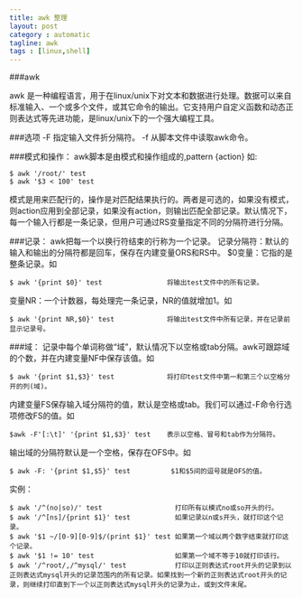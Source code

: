 ```yaml
---
title: awk 整理
layout: post
category : automatic
tagline: awk
tags : [linux,shell]
---
```


###awk

awk 是一种编程语言，用于在linux/unix下对文本和数据进行处理。数据可以来自标准输入、一个或多个文件，或其它命令的输出。它支持用户自定义函数和动态正则表达式等先进功能，是linux/unix下的一个强大编程工具。

###选项
    -F  指定输入文件折分隔符。
    -f  从脚本文件中读取awk命令。

###模式和操作：
awk脚本是由模式和操作组成的,pattern {action} 如:

    $ awk '/root/' test
    $ awk '$3 < 100' test

模式是用来匹配行的，操作是对匹配结果执行的。两者是可选的，如果没有模式，则action应用到全部记录，如果没有action，则输出匹配全部记录。默认情况下，每一个输入行都是一条记录，但用户可通过RS变量指定不同的分隔符进行分隔。

###记录：
awk把每一个以换行符结束的行称为一个记录。
记录分隔符：默认的输入和输出的分隔符都是回车，保存在内建变量ORS和RS中。
$0变量：它指的是整条记录。如

    $ awk '{print $0}' test                将输出test文件中的所有记录。

变量NR：一个计数器，每处理完一条记录，NR的值就增加1。如

    $ awk '{print NR,$0}' test             将输出test文件中所有记录，并在记录前显示记录号。

###域：
记录中每个单词称做“域”，默认情况下以空格或tab分隔。awk可跟踪域的个数，并在内建变量NF中保存该值。如

    $ awk '{print $1,$3}' test             将打印test文件中第一和第三个以空格分开的列(域)。

内建变量FS保存输入域分隔符的值，默认是空格或tab。我们可以通过-F命令行选项修改FS的值。如

    $awk -F'[:\t]' '{print $1,$3}' test    表示以空格、冒号和tab作为分隔符。

输出域的分隔符默认是一个空格，保存在OFS中。如

    $ awk -F: '{print $1,$5}' test          $1和$5间的逗号就是OFS的值。

实例：

    $ awk '/^(no|so)/' test                  打印所有以模式no或so开头的行。
    $ awk '/^[ns]/{print $1}' test           如果记录以n或s开头，就打印这个记录。
    $ awk '$1 ~/[0-9][0-9]$/(print $1}' test 如果第一个域以两个数字结束就打印这个记录。
    $ awk '$1 != 10' test                    如果第一个域不等于10就打印该行。
    $ awk '/^root/,/^mysql/' test            打印以正则表达式root开头的记录到以正则表达式mysql开头的记录范围内的所有记录。如果找到一个新的正则表达式root开头的记录，则继续打印直到下一个以正则表达式mysql开头的记录为止，或到文件末尾。
